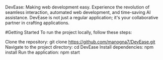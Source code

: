 DevEase: Making web development easy. Experience the revolution of seamless interaction, automated web development, and time-saving AI assistance. DevEase is not just a regular application; it's your collaborative partner in crafting applications.


#Getting Started
To run the project locally, follow these steps:

Clone the repository: git clone https://github.com/manogna7/DevEase.git
Navigate to the project directory: cd DevEase
Install dependencies: npm install
Run the application: npm start
